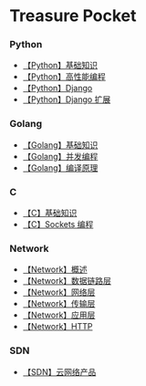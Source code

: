 Treasure Pocket
===

### Python
- [【Python】基础知识](Python/【Python】基础知识.md)
- [【Python】高性能编程](Python/【Python】高性能编程.md)
- [【Python】Django](Python/【Python】Django.md)
- [【Python】Django 扩展](Python/【Python】Django扩展.md)

### Golang
- [【Golang】基础知识](Golang/【Golang】基础知识.md)
- [【Golang】并发编程](Golang/【Golang】并发编程.md)
- [【Golang】编译原理](Golang/【Golang】编译原理.md)

### C
- [【C】基础知识](C/【C】基础知识.md)
- [【C】Sockets 编程](C/【C】Sockets编程.md)

### Network
- [【Network】概述](Network/【Network】概述.md)
- [【Network】数据链路层](Network/【Network】数据链路层.md)
- [【Network】网络层](Network/【Network】网络层.md)
- [【Network】传输层](Network/【Network】传输层.md)
- [【Network】应用层](Network/【Network】应用层.md)
- [【Network】HTTP](Network/【Network】HTTP.md)

### SDN
- [【SDN】云网络产品](Network/【SDN】云网络产品.md)
